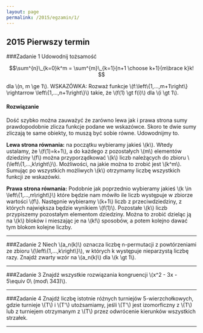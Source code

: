 ```yaml
---
layout: page
permalink: /2015/egzamin/1/
---
```


## 2015 Pierwszy termin

###Zadanie 1
Udowodnij tożsamość

$$\sum^{n}\_{k=0}k^m = \sum^{m}\_{k=1}{n+1 \choose k+1}{m\brace k}k! $$

dla \\(n, m \ge 1\\). WSKAZÓWKA: Rozważ funkcje
\\(f:\\left\\{1,...,m+1\\right\\} \rightarrow \\left\\{1,...,n+1\\right\\}\\)
takie, że \\(f(1) \gt f(i)\\) dla \\(i \gt 1\\).

<div data-collapse>
  <h4 class="collapsible">Rozwiązanie</h4>
  <div class="solution">
    <p>
      Dość szybko można zauważyć że zarówno lewa jak i prawa strona sumy
      prawdopodobnie zlicza funkcje podane we wskazówce. Skoro te dwie sumy
      zliczają te same obiekty, to muszą być sobie równe. Udowodnijmy to.
    </p>
    <p>
      <b>Lewa strona równania:</b> na początku wybieramy jakieś \(k\). Wtedy
      ustalamy, że \(f(1)=k+1\), a do każdego z pozostałych \(m\) elementów
      dziedziny \(f\) można przyporządkować \(k\) liczb należących do zbioru
      \(\left\{1,...,k\right\}\).  Możliwości, na jakie można to zrobić jest
      \(k^m\). Sumując po wszystkich możliwych \(k\) otrzymamy liczbę wszystkich
      funkcji ze wskazówki.
    </p>
    <p>
      <b>Prawa strona równania:</b> Podobnie jak poprzednio wybieramy jakieś
      \(k \in \left\{1,...,m\right\}\) które będzie nam mówiło ile liczb
      występuje w zbiorze wartości \(f\). Następnie wybieramy \(k+1\) liczb
      z przeciwdziedziny, z których największa będzie wynikiem \(f(1)\).
      Pozostałe \(k\) liczb przypiszemy pozostałym elementom dziedziny. Można to
      zrobić dzieląc ją na \(k\) bloków i mieszając je na \(k!\) sposobów, a
      potem kolejno dawać tym blokom kolejne liczby.
    </p>
  </div>
</div>

---

###Zadanie 2
Niech \\(a\_n(k)\\) oznacza liczbę n-permutacji z powtórzeniami ze zbioru
\\(\\left\\{1,...,k\\right\\}\\), w których k występuje nieparzystą liczbę razy.
Znajdź zwarty wzór na \\(a\_n(k)\\) dla \\(k \gt 1\\).

---

###Zadanie 3
Znajdź wszystkie rozwiązania kongruencji \\(x^2 - 3x - 5\equiv 0\ (mod\ 343)\\).

---

###Zadanie 4
Znajdź liczbę istotnie różnych turniejów 5-wierzchołkowych, gdzie turnieje
\\(T\\) i \\(T'\\) utożsamiamy, jeśli \\(T'\\) jest izomorficzny z
\\(T\\) lub z turniejem otrzymanym z \\(T\\) przez odwrócenie kierunków
wszystkich strzałek.

---
